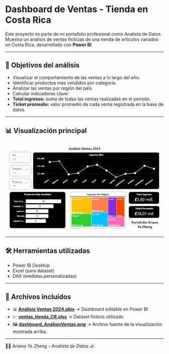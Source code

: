 # Dashboard de Ventas - Tienda en Costa Rica

Este proyecto es parte de mi portafolio profesional como Analista de Datos. 
Muestra un análisis de ventas ficticias de una tienda de artículos variados en Costa Rica, desarrollado con **Power BI**.

---

## 📌 Objetivos del análisis
- Visualizar el comportamiento de las ventas a lo largo del año.
- Identificar productos más vendidos por categoría.
- Analizar las ventas por región del país.
- Calcular indicadores clave:
- **Total ingresos:** suma de todas las ventas realizadas en el período.
- **Ticket promedio:** valor promedio de cada venta registrada en la base de datos.


---

## 📊 Visualización principal
![Dashboard de Ventas](/Análisis%20Ventas/dashboard_AnálisisVentas.png)

---

## 🛠️ Herramientas utilizadas
- Power BI Desktop
- Excel (para dataset)
- DAX (medidas personalizadas)

---

## 📂 Archivos incluidos
- 📊 **[Análisis Ventas 2024.pbix](Análisis%20Ventas%202024.pbix)** → Dashboard editable en Power BI  
- 📈 **[ventas_tienda_CR.xlsx](ventas_tienda_CR.xlsx)** → Dataset ficticio utilizado
- 🖼️ **[dashboard_AnálisisVentas.png](dashboard_AnálisisVentas.png)** → Archivo fuente de la visualización mostrada arriba.

---

👩‍💻 *Ariana Ye Zheng – Analista de Datos Jr.*
